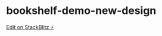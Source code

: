 # bookshelf-demo-new-design

[Edit on StackBlitz ⚡️](https://stackblitz.com/edit/stackblitz-starters-5cut2q)
